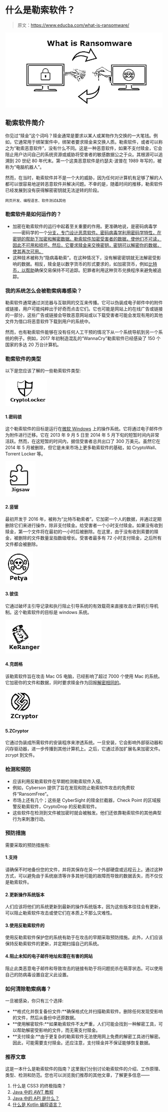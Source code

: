 # 什么是勒索软件？

> 原文：<https://www.educba.com/what-is-ransomware/>

![What is Ransomware](img/da637dd7ab23227a489da55a9d7d64bf.png)



## 勒索软件简介

你见过“赎金”这个词吗？赎金通常是要求以某人或某物作为交换的一大笔钱。例如，它通常用于绑架案件中，绑架者要求赎金来交换人质。勒索软件，或者可以称之为“勒索恶意软件”，没有什么不同。这是一种恶意软件，如果不支付赎金，它会阻止用户访问自己的系统资源或威胁将受害者的敏感数据公之于众。其根源可以追溯到 20 世纪 80 年代末。第一个这类恶意软件是约瑟夫·波普在 1989 年写的，被称为“电脑机器人”。

然而，在当时，勒索软件并不是一个大的威胁，因为任何对计算机有足够了解的人都可以很容易地逆转恶意软件并解决问题。不幸的是，随着时间的推移，勒索软件已经发展到没有获得解密密钥就无法逆转的阶段。

<small>网页开发、编程语言、软件测试&其他</small>

### 勒索软件是如何运作的？

*   加密在勒索软件的运行中起着至关重要的作用。更准确地说，是密码病毒学——密码学的一个[分支，专门设计恶意软件。密码病毒学利用密码学特性，在密钥的帮助下加密和解密数据。勒索软件加密受害者的数据，使他们不可读，因此不可用和损坏。然后，它要求赎金来交换密钥，密钥可以解密你的数据，使其再次可用。](https://www.educba.com/cryptography-techniques/)
*   这种技术被称为“隐病毒勒索”。在这种情况下，没有解密密钥就无法解密受影响的数据。相反，赎金是以数字货币的形式要求的，如加密货币，例如[比特币，以帮助](https://www.educba.com/advantages-of-bitcoin/)确保交易保持不可追踪。犯罪者利用这种货币兑换程序来避免被追踪。

### 我的系统怎么会被勒索病毒感染？

勒索软件通常通过浏览器与互联网的交互来传播。它可以伪装成电子邮件中的附件或链接，用户可能纯粹出于好奇而点击它们。它也可能是网站上的在线广告或链接的一部分，这些广告或链接会导致恶意网站或以下载受害者可能会发现有用的其他文件为借口将恶意软件下载到用户的系统中。

然而，也有勒索软件能够在没有任何人工干预的情况下从一个系统导航到另一个系统的例子。例如，2017 年初制造混乱的“WannaCry”勒索软件已经感染了 150 个国家的多达 20 万台计算机。

### 勒索软件的类型

以下是您应该了解的一些勒索软件类型:

![Cryptolocker](img/9463d83e069d9b5668b35cf4969a4d67.png)



#### 1.密码锁

这个勒索软件的目标是运行在[微软 Windows](https://www.educba.com/windows-alternatives/) 上的操作系统。它将通过电子邮件作为附件进行迁移。它在 2013 年 9 月 5 日至 2014 年 5 月下旬的短暂时间内非常活跃。然而，在这短暂的时间内，据信受害者总共出口了 300 万美元。虽然它在 2014 年 5 月被删除，但它是未来市场上更多勒索软件的基础，如 CryptoWall、Torrent Locker 等。

![jigsaw](img/d98200c514c6f48facf8859eac5b8281.png)



#### 2.竖锯

最初开发于 2016 年，被称为“比特币勒索者”。它加密一个人的数据，并通过定期删除它们来进行操作，除非支付赎金。给受害者一个小时支付赎金。如果没有收到赎金，第一个文件将在最初的一小时后被删除。在这里，由于没有收到索要的赎金，被删除的文件数量呈指数级增长。受害者最多有 72 小时支付赎金，之后所有文件都会被删除。

![What is Ransomware?](img/13dd5f10222bb7709822f59e732d73e2.png)



#### 3.彼佳

它通过破坏主引导记录和执行阻止引导系统的有效载荷来直接攻击计算机引导机制。这个勒索软件的目标是 windows 系统。

![keranger](img/4555d1c1f8566db827b24fda90f02fbf.png)



#### 4.克朗格

该勒索软件旨在攻击 Mac OS 电脑，已经影响了超过 7000 个使用 Mac 的系统。它加密你的文件和数据，同时要求赎金作为回报[解密相同的](https://www.educba.com/what-is-decryption/)。

![zcryptor](img/8580627df79b30f6a1d19c3dccb363cb.png)



#### 5.ZCryptor

它通过伪装成所需软件的安装程序来渗透系统。一旦安装，它会影响外部驱动器和闪存驱动器，进一步传播到其他计算机上。之后，它通过添加扩展名来加密文件。zcrypt 到文件。

### 检测和预防

*   应该利用反勒索软件在早期检测勒索软件入侵。
*   例如，Cyberson 提供了旨在发现和防止勒索软件攻击的免费软件“RansomFree”。
*   市场上还有几个；这些是 CyberSight 的赎金拦截器，Check Point 的区域报警反勒索软件，CryptoDrop 的反勒索软件。
*   这些软件在检测到文件被加密时就会被触发。他们还依靠勒索软件的其他典型行为来刺激行动。

### 预防措施

需要采取的预防措施有:

#### 1.支持

请确保不时地备份您的文件，并将其保存在另一个外部硬盘或远程云上。通过这种方式，可以避免由于系统崩溃等许多其他可能的故障而导致的数据丢失，而不仅仅是勒索软件。

#### 2.更新操作系统版本

人们应该将他们的系统更新到最新的操作系统版本，因为这些版本往往会有更新，可以阻止勒索软件攻击或使它们在本质上不那么灾难性。

#### 3.使用反勒索软件的

使用反勒索软件保护您的系统有助于在攻击的早期采取预防措施。此外，人们应该保持反勒索软件的更新，并定期扫描自己的系统。

#### 4.阻止未知的电子邮件地址和潜在有害的网站

阻止此类恶意电子邮件和导致攻击的链接有助于将问题扼杀在萌芽状态。可以使用自己的防病毒设置自定义此设置。

### 如何清除勒索病毒？

一旦被感染，你只有三个选择:

*   **格式化并恢复备份文件:**确保格式化并扫描勒索软件。删除任何发现受影响的文件，然后从备份中还原数据。
*   **使用解密软件:**如果勒索软件不太严重，人们可能会找到一种解密工具，可以帮助解密受影响的文件，而无需支付赎金。
*   **支付赎金:**由于更复杂的勒索软件无法使用网上免费的解密工具进行解密。因此，可能需要支付赎金。还应注意，支付赎金并不保证能够恢复数据。

### 推荐文章

这是一本什么是勒索软件的指南？这里我们分别讨论勒索软件的介绍、工作原理、类型、检测和防范。您也可以浏览我们推荐的其他文章，了解更多信息——

1.  什么是 CSS3 的终极指南？
2.  [Java 中的 AWT 教程](https://www.educba.com/what-is-awt-in-java/)
3.  [Java 中的 API 是什么？](https://www.educba.com/what-is-api-in-java/)
4.  [什么是 Kotlin 编程语言？](https://www.educba.com/what-is-kotlin/)





